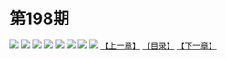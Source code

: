 # 第198期
![](https://mao.mhtupian.com/uploads/img/7563/134433/001.jpg)
![](https://mao.mhtupian.com/uploads/img/7563/134433/002.jpg)
![](https://mao.mhtupian.com/uploads/img/7563/134433/003.jpg)
![](https://mao.mhtupian.com/uploads/img/7563/134433/004.jpg)
![](https://mao.mhtupian.com/uploads/img/7563/134433/005.jpg)
![](https://mao.mhtupian.com/uploads/img/7563/134433/006.jpg)
![](https://mao.mhtupian.com/uploads/img/7563/134433/007.jpg)
![](https://mao.mhtupian.com/uploads/img/7563/134433/008.jpg)
[【上一章】](./84.md)
[【目录】](./READMD.md)
[【下一章】](./86.md)
